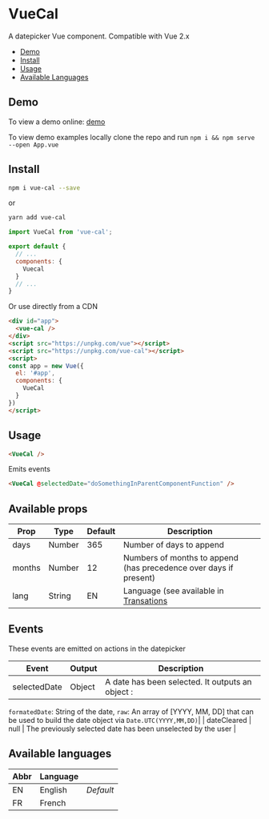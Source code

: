 # VueCal

A datepicker Vue component. Compatible with Vue 2.x

- [Demo](#demo)
- [Install](#install)
- [Usage](#usage)
- [Available Languages](#available-languages)


## Demo

To view a demo online: [demo](https://liloow.github.io/vue-cal/dist/demo)

To view demo examples locally clone the repo and run `npm i && npm serve --open App.vue`

## Install

``` bash
npm i vue-cal --save
```
or
``` bash
yarn add vue-cal
```

``` javascript
import VueCal from 'vue-cal';

export default {
  // ...
  components: {
    Vuecal
  }
  // ...
}
```

Or use directly from a CDN
``` html
<div id="app">
  <vue-cal />
</div>
<script src="https://unpkg.com/vue"></script>
<script src="https://unpkg.com/vue-cal"></script>
<script>
const app = new Vue({
  el: '#app',
  components: {
  	VueCal
  }
})
</script>
```

## Usage

``` html
<VueCal />
```

Emits events
``` html
<VueCal @selectedDate="doSomethingInParentComponentFunction" />
```

## Available props

| Prop                          | Type            | Default     | Description                              |
|-------------------------------|-----------------|-------------|------------------------------------------|
| days                         | Number    | 365            | Number of days to append              |
| months                          | Number          | 12             | Numbers of months to append (has precedence over days if present)                      |
| lang                         | String          |   EN          | Language (see available in [Transations](#Translation)                                 |

## Events

These events are emitted on actions in the datepicker

| Event             | Output     | Description                          |
|-------------------|------------|--------------------------------------|
| selectedDate      | Object     | A date has been selected. It outputs an object : 
`formatedDate`: String of the date,
`raw`: An array of [YYYY, MM, DD] that can be used to build the date object via `Date.UTC(YYYY,MM,DD)`|
| dateCleared       | null       | The previously selected date has been unselected by the user    |


## Available languages

| Abbr        | Language         |          |
| ----------- |------------------|----------|
| EN          | English          | *Default*|
| FR          | French           |          |
